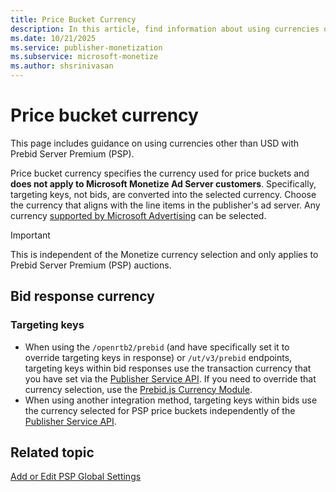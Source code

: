 ```yaml
---
title: Price Bucket Currency
description: In this article, find information about using currencies other than USD with Prebid Server Premium (PSP).
ms.date: 10/21/2025
ms.service: publisher-monetization
ms.subservice: microsoft-monetize
ms.author: shsrinivasan
---
```


# Price bucket currency

This page includes guidance on using currencies other than USD with Prebid Server Premium (PSP).

Price bucket currency specifies the currency used for price buckets and **does not apply to Microsoft Monetize Ad Server customers**. Specifically, targeting keys, not bids, are converted into the selected currency. Choose the currency that aligns with the line items in the publisher's ad server. Any currency [supported by Microsoft Advertising](currency-support.md) can be selected.

> [!IMPORTANT]
> This is independent of the Monetize currency selection and only applies to Prebid Server Premium (PSP) auctions.

## Bid response currency

### Targeting keys

- When using the `/openrtb2/prebid` (and have specifically set it to override targeting keys in response) or `/ut/v3/prebid` endpoints, targeting keys within bid responses use the transaction currency that you have set via the [Publisher Service API](../digital-platform-api/publisher-service.md). If you need to override that currency selection, use the [Prebid.js Currency Module](https://docs.prebid.org/dev-docs/modules/currency.html#currency-module).
- When using another integration method, targeting keys within bids use the currency selected for PSP price buckets independently of the [Publisher Service API](../digital-platform-api/publisher-service.md).

## Related topic

[Add or Edit PSP Global Settings](add-or-edit-psp-global-settings.md)

